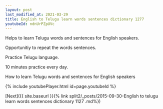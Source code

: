 ```yaml
---
layout: post
last_modified_at: 2021-03-29
title: English to Telugu learn words sentences dictionary 1277 
youtubeId: ndnUrPZpUVc
---
```

 
 
Helps to learn Telugu words and sentences for English speakers.

Opportunitiy to repeat the words sentences. 

Practice Telugu language. 
 
10 minutes practice every day. 
 
How to learn Telugu words and sentences for English speakers 
 
{% include youtubePlayer.html id=page.youtubeId %}
 
 
[Next]({{ site.baseurl }}{% link  split2/_posts/2015-09-30-English to telugu learn words sentences dictionary 1127 .md%})
 
